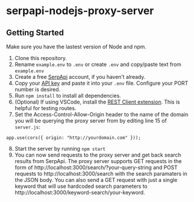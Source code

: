 # serpapi-nodejs-proxy-server

## Getting Started

Make sure you have the lastest version of Node and npm.

1. Clone this repository.
2. Rename `example.env` to `.env` or create `.env` and copy/paste text from `example.env`
3. Create a free [SerpApi](https://serpapi.com/users/sign_up) account, if you haven't already.
4. Copy your [API key](https://serpapi.com/manage-api-key) and paste it into your `.env` file. Configure your PORT number is desired.
5. Run `npm install` to install all dependencies.
6. (Optional) If using VSCode, install the [REST Client extension](https://marketplace.visualstudio.com/items?itemName=humao.rest-client). This is helpful for testing routes.
7. Set the Access-Control-Allow-Origin header to the name of the domain you will be querying the proxy server from by editing line 15 of `server.js`:

```
app.use(cors({ origin: "http://yourdomain.com" }));
```

8. Start the server by running `npm start`
9. You can now send requests to the proxy server and get back search results from SerpApi. The proxy server supports GET requests in the form of http://localhost:3000/search/?your-query-string and POST requests to http://localhost:3000/search with the search paramaters in the JSON body. You can also send a GET request with just a single keyword that will use hardcoded search parameters to http://localhost:3000/keyword-search/your-keyword.

